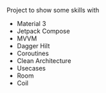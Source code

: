 Project to show some skills with
 - Material 3
 - Jetpack Compose
 - MVVM
 - Dagger Hilt
 - Coroutines
 - Clean Architecture
 - Usecases
 - Room
 - Coil
